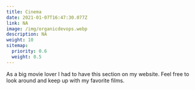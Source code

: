 ```yaml
---
title: Cinema
date: 2021-01-07T16:47:30.077Z
link: NA
image: /img/organicdevops.webp
description: NA
weight: 10
sitemap:
  priority: 0.6
  weight: 0.5
---
```


As a big movie lover I had to have this section on my website. Feel free to look around and keep up with my favorite films.